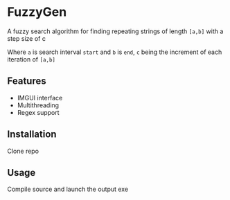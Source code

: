 # FuzzyGen
A fuzzy search algorithm for finding repeating strings of length `[a,b]` with a step size of c

Where `a` is search interval `start` and `b` is `end`, `c` being the increment of each iteration of `[a,b]`

## Features
- IMGUI interface
- Multithreading
- Regex support

## Installation
Clone repo

## Usage
Compile source and launch the output exe
